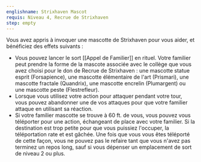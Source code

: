 ```yaml
---
englishname: Strixhaven Mascot
requis: Niveau 4, Recrue de Strixhaven
step: empty
---
```

Vous avez appris à invoquer une mascotte de Strixhaven pour vous aider, et bénéficiez des effets suivants : 

 - Vous pouvez lancer le sort [[Appel de Familier]] en rituel. Votre familier peut prendre la forme de la mascote associée avec le collège que vous avez choisi pour le don de Recrue de Strixhaven : une mascotte statue esprit (Forsapience), une mascotte élémentaire de l'art (Prismari), une mascotte fractale (Quandrix), une mascotte encrelin (Plumargent) ou une mascotte peste (Flestrefleur).
 - Lorsque vous utilisez votre action pour attaquer pendant votre tour, vous pouvez abandonner une de vos attaques pour que votre familier attaque en utilisant sa réaction.
 - Si votre familier mascotte se trouve à 60 ft. de vous, vous pouvez vous téléporter pour une action, échangeant de place avec votre familier. Si la destination est trop petite pour que vous puissiez l'occuper, la téléportation rate et est gâchée. Une fois que vous vous êtes téléporté de cette façon, vous ne pouvez pas le refaire tant que vous n'avez pas terminez un repos long, sauf si vous dépenser un emplacement de sort de niveau 2 ou plus.
